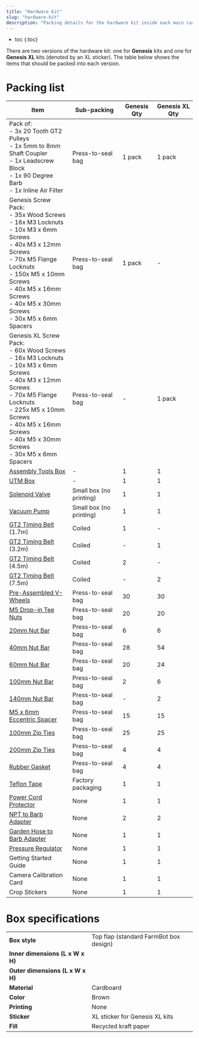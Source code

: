 ```yaml
---
title: "Hardware Kit"
slug: "hardware-kit"
description: "Packing details for the hardware kit inside each main carton"
---
```


* toc
{:toc}

There are two versions of the hardware kit: one for **Genesis** kits and one for **Genesis XL** kits (denoted by an <span class="fb-xl-sticker">XL</span> sticker). The table below shows the items that should be packed into each version.

# Packing list

|Item|Sub-packing|Genesis Qty|Genesis XL Qty|
|----|-----------|-----------|--------------|
|Pack of:<br>- 3x 20 Tooth GT2 Pulleys<br>- 1x 5mm to 8mm Shaft Coupler<br>- 1x Leadscrew Block<br>- 1x 90 Degree Barb<br>- 1x Inline Air Filter|Press-to-seal bag|1 pack|1 pack
|Genesis Screw Pack:<br>- 35x Wood Screws<br>- 16x M3 Locknuts<br>- 10x M3 x 6mm Screws<br>- 40x M3 x 12mm Screws<br>- 70x M5 Flange Locknuts<br>- 150x M5 x 10mm Screws<br>- 40x M5 x 16mm Screws<br>- 40x M5 x 30mm Screws<br>- 30x M5 x 6mm Spacers|Press-to-seal bag|1 pack|-
|Genesis <span class="fb-xl-sticker">XL</span> Screw Pack:<br>- 60x Wood Screws<br>- 16x M3 Locknuts<br>- 10x M3 x 6mm Screws<br>- 40x M3 x 12mm Screws<br>- 70x M5 Flange Locknuts<br>- 225x M5 x 10mm Screws<br>- 40x M5 x 16mm Screws<br>- 40x M5 x 30mm Screws<br>- 30x M5 x 6mm Spacers|Press-to-seal bag|-|1 pack
|[Assembly Tools Box](assembly-tools.md)|-|1|1
|[UTM Box](/tools/utm.md)|-|1|1
|[Solenoid Valve](../../extras/bom/electronics-and-wiring/solenoid-valve.md#solenoid-valve)|Small box (no printing)|1|1
|[Vacuum Pump](../../extras/bom/electronics-and-wiring/vacuum-pump.md#vacuum-pump)|Small box (no printing)|1|1
|[GT2 Timing Belt](../../extras/bom/drivetrain.md#gt2-timing-belt) (1.7m)|Coiled|1|-
|[GT2 Timing Belt](../../extras/bom/drivetrain.md#gt2-timing-belt) (3.2m)|Coiled|-|1
|[GT2 Timing Belt](../../extras/bom/drivetrain.md#gt2-timing-belt) (4.5m)|Coiled|2|-
|[GT2 Timing Belt](../../extras/bom/drivetrain.md#gt2-timing-belt) (7.5m)|Coiled|-|2
|[Pre-Assembled V-Wheels](../pre-assembly/v-wheels.md)|Press-to-seal bag|30|30
|[M5 Drop-in Tee Nuts](../../extras/bom/fasteners-and-hardware/nut-bars.md#tee-nuts)|Press-to-seal bag|20|20
|[20mm Nut Bar](../../extras/bom/fasteners-and-hardware/nut-bars.md#20mm-nut-bar)|Press-to-seal bag|6|6
|[40mm Nut Bar](../../extras/bom/fasteners-and-hardware/nut-bars.md#40mm-nut-bar)|Press-to-seal bag|28|54
|[60mm Nut Bar](../../extras/bom/fasteners-and-hardware/nut-bars.md#60mm-nut-bar)|Press-to-seal bag|20|24
|[100mm Nut Bar](../../extras/bom/fasteners-and-hardware/nut-bars.md#100mm-nut-bar)|Press-to-seal bag|2|6
|[140mm Nut Bar](../../extras/bom/fasteners-and-hardware/nut-bars.md#140mm-nut-bar)|Press-to-seal bag|-|2
|[M5 x 6mm Eccentric Spacer](../../extras/bom/fasteners-and-hardware/spacers.md#m5-x-6mm-eccentric-spacers)|Press-to-seal bag|15|15
|[100mm Zip Ties](../../extras/bom/fasteners-and-hardware/zip-ties.md#100mm-zip-ties)|Press-to-seal bag|25|25
|[200mm Zip Ties](../../extras/bom/fasteners-and-hardware/zip-ties.md#200mm-zip-ties)|Press-to-seal bag|4|4
|[Rubber Gasket](../../extras/bom/tubing.md#rubber-gasket)|Press-to-seal bag|4|4
|[Teflon Tape](../../extras/bom/tubing.md#teflon-tape)|Factory packaging|1|1
|[Power Cord Protector](../../extras/bom/electronics-and-wiring/power-supply.md#power-cord-protector)|None|1|1
|[NPT to Barb Adapter](../../extras/bom/tubing.md#npt-to-barb-adapter)|None|2|2
|[Garden Hose to Barb Adapter](../../extras/bom/tubing.md#garden-hose-to-barb-adapter)|None|1|1
|[Pressure Regulator](../../extras/bom/tubing.md#pressure-regulator)|None|1|1
|Getting Started Guide|None|1|1
|Camera Calibration Card|None|1|1
|Crop Stickers|None|1|1

# Box specifications

|                                |                              |
|--------------------------------|------------------------------|
|**Box style**                   |Top flap (standard FarmBot box design)
|**Inner dimensions (L x W x H)**|
|**Outer dimensions (L x W x H)**|
|**Material**                    |Cardboard
|**Color**                       |Brown
|**Printing**                    |None
|**Sticker**                     |<span class="fb-xl-sticker">XL</span> sticker for Genesis XL kits
|**Fill**                        |Recycled kraft paper

